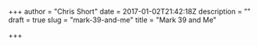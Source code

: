 +++
author = "Chris Short"
date = 2017-01-02T21:42:18Z
description = ""
draft = true
slug = "mark-39-and-me"
title = "Mark 39 and Me"

+++

